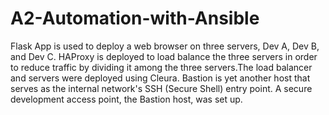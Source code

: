 # A2-Automation-with-Ansible

Flask App is used to deploy a web browser on three servers, Dev A, Dev B, and Dev C. 
HAProxy is deployed to load balance the three servers in order to reduce traffic by dividing it among the three servers.The load balancer and servers were deployed using Cleura.
Bastion is yet another host that serves as the internal network's SSH (Secure Shell) entry point. A secure development access point, the Bastion host, was set up.
